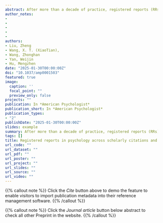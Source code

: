 ```yaml
---
abstract: After more than a decade of practice, registered reports (RRs) are widely adopted in psychology. However, the acceptance of RRs in terms of postpublication academic recognition and public dissemination, compared with nonregistered reports (non-RR), remained largely unexplored. This matched meta-evaluation identified and analyzed 119 pairs of original research articles (RR vs. non-RR) from 33 psychology journals, matched for the journal of publication, time of publication, and research topic. The exploratory results show that RRs significantly reduced publication bias against null results and improved method and data transparency. However, RRs had lower citation counts than non-RRs, with a small effect size when controlling for days since publication. Additional exploratory analyses found that this effect remained significant after controlling for null-result reporting, transparency, the number of studies in an article and length of method and result sections, article title perception, open access, and authorship metrics (including the number of authors, the h-index of the first or corresponding authors). The overall public impact indexed by Altmetric attention scores and the number of Twitter posts were not significantly different between RRs and non-RRs. However, Twitter posts, but not citations and Altmetric attention scores, were moderated by journal reputation, with RRs receiving more attention in lower impact journals (5-year impact factor below 4.5). These exploratory findings help generate testable hypotheses about the potential differential effects of RRs on academic recognition and public attention, informing future directions for open science practice.
author_notes:
- 
- 
-
-
-
authors:
- Liu, Zheng
- Wang, X. T. (XiaoTian),
- Wang, Zhonghan
- Yan, Weijin
- Hu, Mengzhen
date: "2025-01-30T00:00:00Z"
doi: "10.1037/amp0001503"
featured: true
image:
  caption: ''
  focal_point: ""
  preview_only: false
projects: ""
publication: In *American Psychologist*
publication_short: In *American Psychologist*
publication_types: 
- "2"
publishDate: "2025-01-30T00:00:00Z"
slides: example
summary: After more than a decade of practice, registered reports (RRs) are widely adopted in psychology. However, the acceptance of RRs in terms of postpublication academic recognition and public dissemination, compared with nonregistered reports (non-RR), remained largely unexplored.
tags: []
title: Registered reports in psychology across scholarly citations and public dissemination A comparative metaevaluation of more than a decade of practice
url_code: ""
url_dataset: ""
url_pdf: ""
url_poster: ""
url_project: ""
url_slides: ""
url_source: ""
url_video: ""
---
```


{{% callout note %}}
Click the _Cite_ button above to demo the feature to enable visitors to import publication metadata into their reference management software.
{{% /callout %}}

{{% callout note %}}
Click the _Journal article_ button below abstract to check all other Preprint in the website.
{{% /callout %}}
